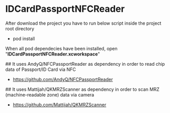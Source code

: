 # IDCardPassportNFCReader

After download the project you have to run below script inside the project root directory

- pod install

When all pod dependecies have been installed, open "**IDCardPassportNFCReader.xcworkspace**"


## It uses AndyQ/NFCPassportReader as dependency in order to read chip data of Passport/ID Card via NFC
- <https://github.com/AndyQ/NFCPassportReader>

## It uses Mattijah/QKMRZScanner as dependency in order to scan MRZ (machine-readable zone) data via camera
- <https://github.com/Mattijah/QKMRZScanner>
